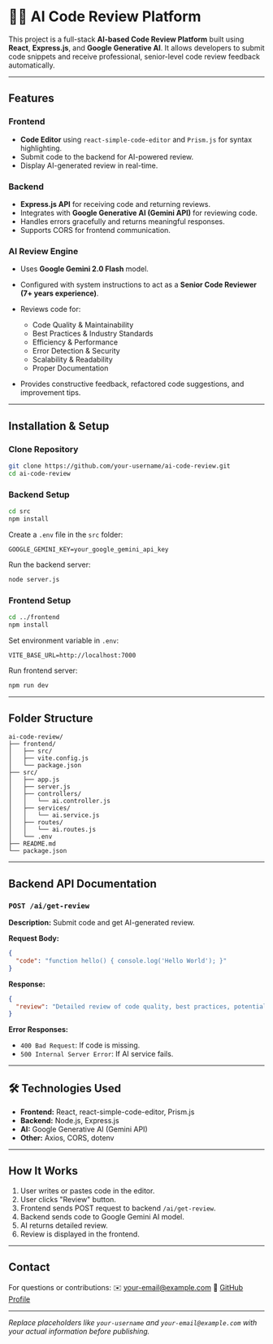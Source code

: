 # 🧑‍💻 AI Code Review Platform

This project is a full-stack **AI-based Code Review Platform** built using **React**, **Express.js**, and **Google Generative AI**. It allows developers to submit code snippets and receive professional, senior-level code review feedback automatically.

---

##  Features

### Frontend

* **Code Editor** using `react-simple-code-editor` and `Prism.js` for syntax highlighting.
* Submit code to the backend for AI-powered review.
* Display AI-generated review in real-time.

### Backend

* **Express.js API** for receiving code and returning reviews.
* Integrates with **Google Generative AI (Gemini API)** for reviewing code.
* Handles errors gracefully and returns meaningful responses.
* Supports CORS for frontend communication.

###  AI Review Engine

* Uses **Google Gemini 2.0 Flash** model.
* Configured with system instructions to act as a **Senior Code Reviewer (7+ years experience)**.
* Reviews code for:

  * Code Quality & Maintainability
  * Best Practices & Industry Standards
  * Efficiency & Performance
  * Error Detection & Security
  * Scalability & Readability
  * Proper Documentation
* Provides constructive feedback, refactored code suggestions, and improvement tips.

---

##  Installation & Setup

###  Clone Repository

```bash
git clone https://github.com/your-username/ai-code-review.git
cd ai-code-review
```

###  Backend Setup

```bash
cd src
npm install
```

Create a `.env` file in the `src` folder:

```
GOOGLE_GEMINI_KEY=your_google_gemini_api_key
```

Run the backend server:

```bash
node server.js
```

###  Frontend Setup

```bash
cd ../frontend
npm install
```

Set environment variable in `.env`:

```
VITE_BASE_URL=http://localhost:7000
```

Run frontend server:

```bash
npm run dev
```

---

## Folder Structure

```
ai-code-review/
├── frontend/
│   ├── src/
│   ├── vite.config.js
│   └── package.json
├── src/
│   ├── app.js
│   ├── server.js
│   ├── controllers/
│   │   └── ai.controller.js
│   ├── services/
│   │   └── ai.service.js
│   ├── routes/
│   │   └── ai.routes.js
│   └── .env
├── README.md
└── package.json
```

---

##  Backend API Documentation

### `POST /ai/get-review`

**Description:** Submit code and get AI-generated review.

**Request Body:**

```json
{
  "code": "function hello() { console.log('Hello World'); }"
}
```

**Response:**

```json
{
  "review": "Detailed review of code quality, best practices, potential improvements, and refactored examples."
}
```

**Error Responses:**

* `400 Bad Request`: If code is missing.
* `500 Internal Server Error`: If AI service fails.

---

## 🛠 Technologies Used

* **Frontend:** React, react-simple-code-editor, Prism.js
* **Backend:** Node.js, Express.js
* **AI:** Google Generative AI (Gemini API)
* **Other:** Axios, CORS, dotenv

---

##  How It Works

1. User writes or pastes code in the editor.
2. User clicks "Review" button.
3. Frontend sends POST request to backend `/ai/get-review`.
4. Backend sends code to Google Gemini AI model.
5. AI returns detailed review.
6. Review is displayed in the frontend.

---

## Contact

For questions or contributions:
✉️ [your-email@example.com](mailto:your-email@example.com)
🔗 [GitHub Profile](https://github.com/your-username)

---

*Replace placeholders like `your-username` and `your-email@example.com` with your actual information before publishing.*
